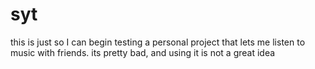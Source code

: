 # syt

this is just so I can begin testing a personal project that lets me listen to music with friends. its pretty bad, and using it is not a great idea
